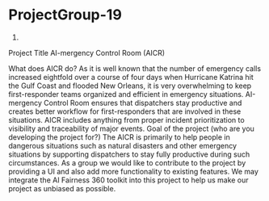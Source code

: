# ProjectGroup-19
1.
 Project Title
AI-mergency Control Room (AICR)
       
   What does AICR do?
As it is well known that the number of emergency calls increased eightfold over a course of four days when Hurricane Katrina hit the Gulf Coast and flooded New Orleans, it is very overwhelming to keep first-responder teams organized and efficient in emergency situations. AI-mergency Control Room ensures that dispatchers stay productive and creates better workflow for first-responders that are involved in these situations.  AICR includes anything from proper incident prioritization to visibility and traceability of major events.
    Goal of the project (who are you developing the project for?)
The AICR is primarily to help people in dangerous situations such as natural disasters and other emergency situations by supporting dispatchers to stay fully productive during such circumstances. As a group we would like to contribute to the project by providing a UI and also add more functionality to existing features. We may integrate the AI Fairness 360 toolkit into this project to help us make our project as unbiased as possible.
